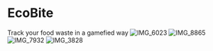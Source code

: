 # EcoBite
Track your food waste in a gamefied way
![IMG_6023](https://github.com/user-attachments/assets/a3e4a5c0-65df-4eec-951e-76bc0de39207)
![IMG_8865](https://github.com/user-attachments/assets/95b6c973-9c4a-4a92-8323-d89a724e76fb)
![IMG_7932](https://github.com/user-attachments/assets/b8fcd142-b548-49b7-9c43-b567b6d8994e)
![IMG_3828](https://github.com/user-attachments/assets/2e086bc1-fa16-4073-98d9-bdf396d90a3c)
